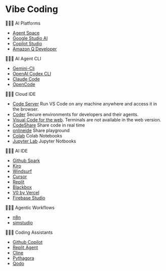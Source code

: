 # Vibe Coding 

👨🏻‍💻 AI Platforms
- [Agent Space](https://cloud.google.com/products/agentspace?hl=es)
- [Google Studio AI](https://aistudio.google.com/)
- [Copilot Studio](https://www.microsoft.com/en-us/microsoft-copilot/blog/copilot-studio/)
- [Amazon Q Developer](https://aws.amazon.com/es/q/developer/)

 👨🏻‍💻 AI Agent CLI
- [Gemini-Cli](https://github.com/google-gemini/gemini-cli) 
- [OpenAI Codex CLI](https://github.com/openai/codex) 
- [Claude Code](https://docs.anthropic.com/en/docs/agents-and-tools/claude-code/overview)
- [OpenCode](https://github.com/opencode-ai/opencode) 
   
👨🏻‍💻 Cloud IDE
- [Code Server](https://github.com/coder/code-server) Run VS Code on any machine anywhere and access it in the browser.
- [Coder](https://coder.com/) Secure environments for developers and their agents.
- [Visual Code for the web](https://vscode.dev). Terminals are not available in the web version.
- [CodeShare](https://codeshare.io/) Share code in real time
- [onlineide](https://www.onlineide.pro/) Share playground
- [Colab](https://colab.research.google.com/) Colab Notebooks 
- [Jupyter Lab](https://jupyter.org/try-jupyter/lab/) Jupyter Notbooks

  
 👨🏻‍💻 AI IDE
- [Github Spark](https://github.com/features/spark)
- [Kiro](https://kiro.dev/) 
- [Windsurf](https://windsurf.com/editor) 
- [Cursor](https://www.cursor.com/)
- [Replit](https://replit.com/)
- [Blackbox](https://www.blackbox.ai/)
- [V0 by Vercel](https://v0.dev/)
- [Firebase Studio](https://idx.google.com/)


 👨🏻‍💻 Agentic Workflows
 - [n8n](https://n8n.io/)
 - [simstudio](https://www.simstudio.ai)

👨🏻‍💻 Coding Assistants
- [Github Copilot](https://github.com/features/copilot)
- [Replit Agent](https://replit.com/ai)
- [Cline](https://cline.bot/)
- [Pythagora](https://www.pythagora.ai/) 
- [Qodo](https://www.qodo.ai/)

 
